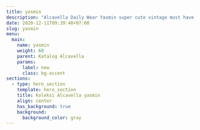 ```yaml
---
title: yasmin
description: "Alcavella Daily Wear Yasmin super cute vintage must have item di lemari kamu! Dari material Cotton Japan Mix Toyobo yang pasti nyaman, lembut, adem, enak banget dipake."
date: 2020-12-11T09:39:48+07:00
slug: yasmin
menu:
  main:
    name: yasmin
    weight: 60
    parent: Katalog Alcavella
    params:
      label: new
      class: bg-accent
sections:
  - type: hero_section
    template: hero_section
    title: Koleksi Alcavella yasmin
    align: center
    has_background: true
    background:
      background_color: gray
---
```



